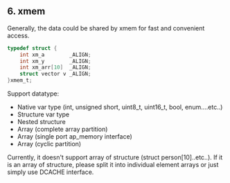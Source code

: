 ## 6. xmem

Generally, the data could be shared by xmem for fast and convenient access.

```C
typedef struct {
    int xm_a        _ALIGN;
    int xm_y        _ALIGN;
    int xm_arr[10]  _ALIGN;
    struct vector v _ALIGN;
}xmem_t;
```

Support datatype:
* Native var type (int, unsigned short, uint8_t, uint16_t, bool, enum....etc..)
* Structure var type
* Nested structure
* Array (complete array partition)
* Array (single port ap_memory interface)
* Array (cyclic partition)

Currently, it doesn't support array of structure (struct person[10]..etc..).
If it is an array of structure, please split it into individual element arrays or just simply use DCACHE interface.
